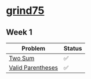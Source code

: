 # [grind75](https://www.techinterviewhandbook.org/grind75)

## Week 1

| Problem                                | Status | 
|----------------------------------------|--------|
| [Two Sum](week1/two_sum.py)            | ✅      | 
| [Valid Parentheses](week1/is_valid.py) | ✅      |   

